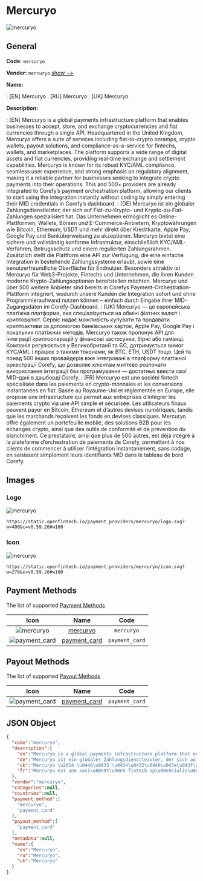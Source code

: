 
# Mercuryo 
![mercuryo](https://static.openfintech.io/payment_providers/mercuryo/logo.svg?w=400&c=v0.59.26#w100)  

## General 
 
**Code:** `mercuryo` 
 
**Vendor:** `mercuryo` [show -->](/vendors/mercuryo/) 
 
**Name:** 
 
:	[EN] Mercuryo 
:	[RU] Mercuryo 
:	[UK] Mercuryo 
 
**Description:** 
 
: [EN] Mercuryo is a global payments infrastructure platform that enables businesses to accept, store, and exchange cryptocurrencies and fiat currencies through a single API. Headquartered in the United Kingdom, Mercuryo offers a suite of services including fiat-to-crypto onramps, crypto wallets, payout solutions, and compliance-as-a-service for fintechs, wallets, and marketplaces. The platform supports a wide range of digital assets and fiat currencies, providing real-time exchange and settlement capabilities. Mercuryo is known for its robust KYC/AML compliance, seamless user experience, and strong emphasis on regulatory alignment, making it a reliable partner for businesses seeking to integrate crypto payments into their operations. This and 500+ providers are already integrated to Corefy’s payment orchestration platform, allowing our clients to start using the integration instantly without coding by simply entering their MID credentials in Corefy’s dashboard. 
: [DE] Mercuryo ist ein globaler Zahlungsdienstleister, der sich auf Fiat-zu-Krypto- und Krypto-zu-Fiat-Zahlungen spezialisiert hat. Das Unternehmen ermöglicht es Online-Plattformen, Wallets, Börsen und E-Commerce-Anbietern, Kryptowährungen wie Bitcoin, Ethereum, USDT und mehr direkt über Kreditkarte, Apple Pay, Google Pay und Banküberweisung zu akzeptieren. Mercuryo bietet eine sichere und vollständig konforme Infrastruktur, einschließlich KYC/AML-Verfahren, Betrugsschutz und einem regulierten Zahlungsrahmen. Zusätzlich stellt die Plattform eine API zur Verfügung, die eine einfache Integration in bestehende Zahlungssysteme erlaubt, sowie eine benutzerfreundliche Oberfläche für Endnutzer. Besonders attraktiv ist Mercuryo für Web3-Projekte, Fintechs und Unternehmen, die ihren Kunden moderne Krypto-Zahlungsoptionen bereitstellen möchten. Mercuryo und über 500 weitere Anbieter sind bereits in Corefys Payment-Orchestration-Plattform integriert, wodurch unsere Kunden die Integration sofort und ohne Programmieraufwand nutzen können – einfach durch Eingabe ihrer MID-Zugangsdaten im Corefy-Dashboard. 
: [UK] Mercuryo — це європейська платіжна платформа, яка спеціалізується на обміні фіатних валют і криптовалют. Сервіс надає можливість купувати та продавати криптоактиви за допомогою банківських карток, Apple Pay, Google Pay і локальних платіжних методів. Mercuryo також пропонує API для інтеграції криптооперацій у фінансові застосунки, біржі або гаманці. Компанія регулюється у Великобританії та ЄС, дотримується вимог KYC/AML і працює з такими токенами, як BTC, ETH, USDT тощо. Цей та понад 500 інших провайдерів вже інтегровані в платформу платіжної оркестрації Corefy, що дозволяє клієнтам миттєво розпочати використання інтеграції без програмування — достатньо ввести свої MID-дані в дашборді Corefy. 
: [FR] Mercuryo est une société fintech spécialisée dans les paiements en crypto-monnaies et les conversions instantanées en fiat. Basée au Royaume-Uni et réglementée en Europe, elle propose une infrastructure qui permet aux entreprises d’intégrer les paiements crypto via une API simple et sécurisée. Les utilisateurs finaux peuvent payer en Bitcoin, Ethereum et d’autres devises numériques, tandis que les marchands reçoivent les fonds en devises classiques. Mercuryo offre également un portefeuille mobile, des solutions B2B pour les échanges crypto, ainsi que des outils de conformité et de prévention du blanchiment. Ce prestataire, ainsi que plus de 500 autres, est déjà intégré à la plateforme d’orchestration de paiements de Corefy, permettant à nos clients de commencer à utiliser l’intégration instantanément, sans codage, en saisissant simplement leurs identifiants MID dans le tableau de bord Corefy. 
 

## Images 

### Logo 
 
![mercuryo](https://static.openfintech.io/payment_providers/mercuryo/logo.svg?w=400&c=v0.59.26#w100)  

```
https://static.openfintech.io/payment_providers/mercuryo/logo.svg?w=400&c=v0.59.26#w100
```  

### Icon 
 
![mercuryo](https://static.openfintech.io/payment_providers/mercuryo/icon.svg?w=278&c=v0.59.26#w100)  

```
https://static.openfintech.io/payment_providers/mercuryo/icon.svg?w=278&c=v0.59.26#w100
```  

## Payment Methods 
 
The list of supported [Payment Methods](/payment-methods/) 

|Icon|Name|Code| 
|:---:|:---:|:---:| 
|![mercuryo](https://static.openfintech.io/payment_methods/mercuryo/icon.svg?w=278&c=v0.59.26#w100) |[mercuryo](/payment-methods/mercuryo/)|`mercuryo`| 
|![payment_card](https://static.openfintech.io/payment_methods/payment_card/icon.svg?w=278&c=v0.59.26#w100) |[payment_card](/payment-methods/payment_card/)|`payment_card`| 
 

## Payout Methods 
 
The list of supported [Payout Methods](/payout-methods/) 

|Icon|Name|Code| 
|:---:|:---:|:---:| 
|![payment_card](https://static.openfintech.io/payout_methods/payment_card/icon.svg?w=278&c=v0.59.26#w40) |[payment_card](payout-methodspayment_card/)|`payment_card`| 
 

## JSON Object 

```json
{
  "code":"mercuryo",
  "description":{
    "en":"Mercuryo is a global payments infrastructure platform that enables businesses to accept, store, and exchange cryptocurrencies and fiat currencies through a single API. Headquartered in the United Kingdom, Mercuryo offers a suite of services including fiat-to-crypto onramps, crypto wallets, payout solutions, and compliance-as-a-service for fintechs, wallets, and marketplaces. The platform supports a wide range of digital assets and fiat currencies, providing real-time exchange and settlement capabilities. Mercuryo is known for its robust KYC\/AML compliance, seamless user experience, and strong emphasis on regulatory alignment, making it a reliable partner for businesses seeking to integrate crypto payments into their operations. This and 500+ providers are already integrated to Corefy\u2019s payment orchestration platform, allowing our clients to start using the integration instantly without coding by simply entering their MID credentials in Corefy\u2019s dashboard.",
    "de":"Mercuryo ist ein globaler Zahlungsdienstleister, der sich auf Fiat-zu-Krypto- und Krypto-zu-Fiat-Zahlungen spezialisiert hat. Das Unternehmen erm\u00f6glicht es Online-Plattformen, Wallets, B\u00f6rsen und E-Commerce-Anbietern, Kryptow\u00e4hrungen wie Bitcoin, Ethereum, USDT und mehr direkt \u00fcber Kreditkarte, Apple Pay, Google Pay und Bank\u00fcberweisung zu akzeptieren. Mercuryo bietet eine sichere und vollst\u00e4ndig konforme Infrastruktur, einschlie\u00dflich KYC\/AML-Verfahren, Betrugsschutz und einem regulierten Zahlungsrahmen. Zus\u00e4tzlich stellt die Plattform eine API zur Verf\u00fcgung, die eine einfache Integration in bestehende Zahlungssysteme erlaubt, sowie eine benutzerfreundliche Oberfl\u00e4che f\u00fcr Endnutzer. Besonders attraktiv ist Mercuryo f\u00fcr Web3-Projekte, Fintechs und Unternehmen, die ihren Kunden moderne Krypto-Zahlungsoptionen bereitstellen m\u00f6chten. Mercuryo und \u00fcber 500 weitere Anbieter sind bereits in Corefys Payment-Orchestration-Plattform integriert, wodurch unsere Kunden die Integration sofort und ohne Programmieraufwand nutzen k\u00f6nnen \u2013 einfach durch Eingabe ihrer MID-Zugangsdaten im Corefy-Dashboard.",
    "uk":"Mercuryo \u2014 \u0446\u0435 \u0454\u0432\u0440\u043e\u043f\u0435\u0439\u0441\u044c\u043a\u0430 \u043f\u043b\u0430\u0442\u0456\u0436\u043d\u0430 \u043f\u043b\u0430\u0442\u0444\u043e\u0440\u043c\u0430, \u044f\u043a\u0430 \u0441\u043f\u0435\u0446\u0456\u0430\u043b\u0456\u0437\u0443\u0454\u0442\u044c\u0441\u044f \u043d\u0430 \u043e\u0431\u043c\u0456\u043d\u0456 \u0444\u0456\u0430\u0442\u043d\u0438\u0445 \u0432\u0430\u043b\u044e\u0442 \u0456 \u043a\u0440\u0438\u043f\u0442\u043e\u0432\u0430\u043b\u044e\u0442. \u0421\u0435\u0440\u0432\u0456\u0441 \u043d\u0430\u0434\u0430\u0454 \u043c\u043e\u0436\u043b\u0438\u0432\u0456\u0441\u0442\u044c \u043a\u0443\u043f\u0443\u0432\u0430\u0442\u0438 \u0442\u0430 \u043f\u0440\u043e\u0434\u0430\u0432\u0430\u0442\u0438 \u043a\u0440\u0438\u043f\u0442\u043e\u0430\u043a\u0442\u0438\u0432\u0438 \u0437\u0430 \u0434\u043e\u043f\u043e\u043c\u043e\u0433\u043e\u044e \u0431\u0430\u043d\u043a\u0456\u0432\u0441\u044c\u043a\u0438\u0445 \u043a\u0430\u0440\u0442\u043e\u043a, Apple Pay, Google Pay \u0456 \u043b\u043e\u043a\u0430\u043b\u044c\u043d\u0438\u0445 \u043f\u043b\u0430\u0442\u0456\u0436\u043d\u0438\u0445 \u043c\u0435\u0442\u043e\u0434\u0456\u0432. Mercuryo \u0442\u0430\u043a\u043e\u0436 \u043f\u0440\u043e\u043f\u043e\u043d\u0443\u0454 API \u0434\u043b\u044f \u0456\u043d\u0442\u0435\u0433\u0440\u0430\u0446\u0456\u0457 \u043a\u0440\u0438\u043f\u0442\u043e\u043e\u043f\u0435\u0440\u0430\u0446\u0456\u0439 \u0443 \u0444\u0456\u043d\u0430\u043d\u0441\u043e\u0432\u0456 \u0437\u0430\u0441\u0442\u043e\u0441\u0443\u043d\u043a\u0438, \u0431\u0456\u0440\u0436\u0456 \u0430\u0431\u043e \u0433\u0430\u043c\u0430\u043d\u0446\u0456. \u041a\u043e\u043c\u043f\u0430\u043d\u0456\u044f \u0440\u0435\u0433\u0443\u043b\u044e\u0454\u0442\u044c\u0441\u044f \u0443 \u0412\u0435\u043b\u0438\u043a\u043e\u0431\u0440\u0438\u0442\u0430\u043d\u0456\u0457 \u0442\u0430 \u0404\u0421, \u0434\u043e\u0442\u0440\u0438\u043c\u0443\u0454\u0442\u044c\u0441\u044f \u0432\u0438\u043c\u043e\u0433 KYC\/AML \u0456 \u043f\u0440\u0430\u0446\u044e\u0454 \u0437 \u0442\u0430\u043a\u0438\u043c\u0438 \u0442\u043e\u043a\u0435\u043d\u0430\u043c\u0438, \u044f\u043a BTC, ETH, USDT \u0442\u043e\u0449\u043e. \u0426\u0435\u0439 \u0442\u0430 \u043f\u043e\u043d\u0430\u0434 500 \u0456\u043d\u0448\u0438\u0445 \u043f\u0440\u043e\u0432\u0430\u0439\u0434\u0435\u0440\u0456\u0432 \u0432\u0436\u0435 \u0456\u043d\u0442\u0435\u0433\u0440\u043e\u0432\u0430\u043d\u0456 \u0432 \u043f\u043b\u0430\u0442\u0444\u043e\u0440\u043c\u0443 \u043f\u043b\u0430\u0442\u0456\u0436\u043d\u043e\u0457 \u043e\u0440\u043a\u0435\u0441\u0442\u0440\u0430\u0446\u0456\u0457 Corefy, \u0449\u043e \u0434\u043e\u0437\u0432\u043e\u043b\u044f\u0454 \u043a\u043b\u0456\u0454\u043d\u0442\u0430\u043c \u043c\u0438\u0442\u0442\u0454\u0432\u043e \u0440\u043e\u0437\u043f\u043e\u0447\u0430\u0442\u0438 \u0432\u0438\u043a\u043e\u0440\u0438\u0441\u0442\u0430\u043d\u043d\u044f \u0456\u043d\u0442\u0435\u0433\u0440\u0430\u0446\u0456\u0457 \u0431\u0435\u0437 \u043f\u0440\u043e\u0433\u0440\u0430\u043c\u0443\u0432\u0430\u043d\u043d\u044f \u2014 \u0434\u043e\u0441\u0442\u0430\u0442\u043d\u044c\u043e \u0432\u0432\u0435\u0441\u0442\u0438 \u0441\u0432\u043e\u0457 MID-\u0434\u0430\u043d\u0456 \u0432 \u0434\u0430\u0448\u0431\u043e\u0440\u0434\u0456 Corefy.",
    "fr":"Mercuryo est une soci\u00e9t\u00e9 fintech sp\u00e9cialis\u00e9e dans les paiements en crypto-monnaies et les conversions instantan\u00e9es en fiat. Bas\u00e9e au Royaume-Uni et r\u00e9glement\u00e9e en Europe, elle propose une infrastructure qui permet aux entreprises d\u2019int\u00e9grer les paiements crypto via une API simple et s\u00e9curis\u00e9e. Les utilisateurs finaux peuvent payer en Bitcoin, Ethereum et d\u2019autres devises num\u00e9riques, tandis que les marchands re\u00e7oivent les fonds en devises classiques. Mercuryo offre \u00e9galement un portefeuille mobile, des solutions B2B pour les \u00e9changes crypto, ainsi que des outils de conformit\u00e9 et de pr\u00e9vention du blanchiment. Ce prestataire, ainsi que plus de 500 autres, est d\u00e9j\u00e0 int\u00e9gr\u00e9 \u00e0 la plateforme d\u2019orchestration de paiements de Corefy, permettant \u00e0 nos clients de commencer \u00e0 utiliser l\u2019int\u00e9gration instantan\u00e9ment, sans codage, en saisissant simplement leurs identifiants MID dans le tableau de bord Corefy."
  },
  "vendor":"mercuryo",
  "categories":null,
  "countries":null,
  "payment_method":[
    "mercuryo",
    "payment_card"
  ],
  "payout_method":[
    "payment_card"
  ],
  "metadata":null,
  "name":{
    "en":"Mercuryo",
    "ru":"Mercuryo",
    "uk":"Mercuryo"
  }
}
```  
